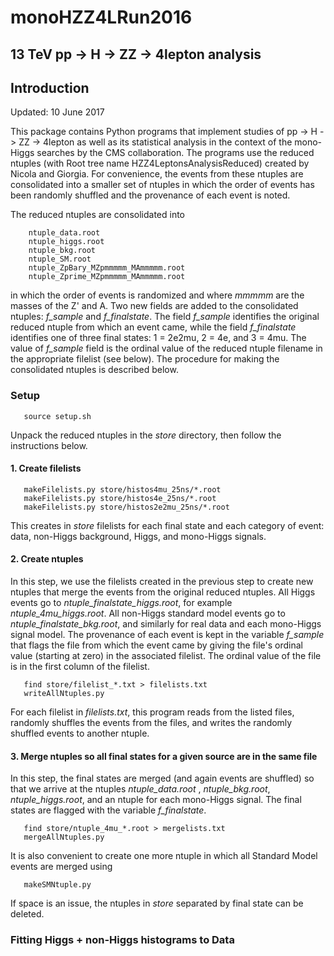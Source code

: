 # monoHZZ4LRun2016
## 13 TeV pp -> H -> ZZ -> 4lepton analysis

## Introduction
Updated:	10 June 2017

This package contains Python programs that implement studies  of pp ->
H -> ZZ -> 4lepton as well as its 
statistical analysis in the context of the mono-Higgs searches by the
CMS
collaboration.
The programs use the reduced ntuples (with Root tree name HZZ4LeptonsAnalysisReduced)
created by
Nicola and Giorgia. For convenience, the events from these ntuples are
consolidated into a smaller set of ntuples in which the order of
events has been randomly shuffled and the provenance of each event is noted.

The reduced ntuples are consolidated into
```
	ntuple_data.root
	ntuple_higgs.root
	ntuple_bkg.root
	ntuple_SM.root
	ntuple_ZpBary_MZpmmmmm_MAmmmmm.root
	ntuple_Zprime_MZpmmmmm_MAmmmmm.root
```
in which the order of events is randomized and
where _mmmmm_ are the masses of the Z' and A. Two new fields are
added to the consolidated ntuples: _f\_sample_ and
_f\_finalstate_. The field
_f\_sample_
identifies the original reduced ntuple from which an event came, while
the field
_f\_finalstate_ identifies one of three final states: 1 = 2e2mu, 2 =
4e, and 3 = 4mu. The value of _f\_sample_ field is the ordinal value
of the reduced ntuple filename in the appropriate filelist (see
below). The procedure for making the consolidated ntuples
is described below. 

### Setup
```
   source setup.sh
   ```
Unpack the reduced ntuples in the  _store_ directory, then
follow the instructions below.
   
#### 1. Create filelists

```
   makeFilelists.py store/histos4mu_25ns/*.root
   makeFilelists.py store/histos4e_25ns/*.root
   makeFilelists.py store/histos2e2mu_25ns/*.root
   ```
This creates in _store_ filelists for each final state and each
   category of event: data, non-Higgs background, Higgs, and
   mono-Higgs signals.

#### 2. Create ntuples
In this step, we use the filelists created in the previous step to
create new ntuples that merge the events from the original reduced ntuples. All
Higgs
events go to _ntuple\_finalstate\_higgs.root_, for example
   _ntuple\_4mu\_higgs.root_. All
non-Higgs standard model events go to
   _ntuple\_finalstate\_bkg.root_, and similarly for real data and
   each mono-Higgs signal model. The provenance of each event is kept in the variable
_f\_sample_ that flags the file from which the event came by giving
   the file's
ordinal
value (starting at zero) in the associated filelist. The ordinal value
   of the file
is in the first column of the  filelist.
```
   find store/filelist_*.txt > filelists.txt
   writeAllNtuples.py
```
For each filelist in _filelists.txt_, this program reads from the listed
files,
randomly shuffles the
events from the files, and writes the randomly shuffled events to another ntuple.

#### 3. Merge ntuples so all final states for a given source are in the same file
In this step, the final states are merged (and again events are
shuffled) so that we arrive at the ntuples _ntuple\_data.root_ ,
_ntuple\_bkg.root_, _ntuple\_higgs.root_, and an ntuple for each
mono-Higgs signal. The final states are flagged with the variable
_f\_finalstate_.
```
   find store/ntuple_4mu_*.root > mergelists.txt
   mergeAllNtuples.py
```
 It is also convenient to create one more ntuple in which all Standard
 Model events are merged using
 
 ```
	makeSMNtuple.py
 ```
If space is an issue, the ntuples in _store_ separated by final state can be deleted.

   
### Fitting Higgs + non-Higgs histograms to Data
   
